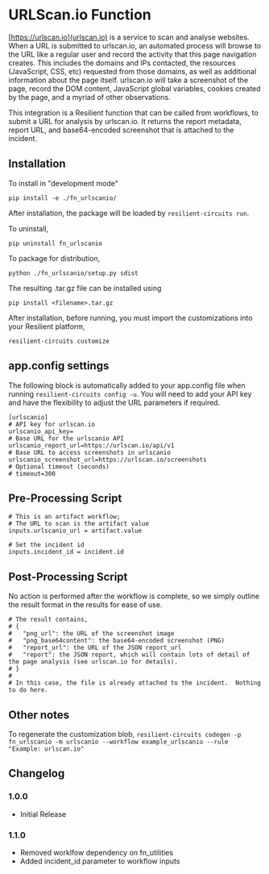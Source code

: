 # URLScan.io Function 

[https://urlscan.io](urlscan.io) is a service to scan and analyse websites. When a URL is submitted to urlscan.io,
an automated process will browse to the URL like a regular user and record the activity that this page navigation
creates. This includes the domains and IPs contacted, the resources (JavaScript, CSS, etc) requested from those
domains, as well as additional information about the page itself. urlscan.io will take a screenshot of the page,
record the DOM content, JavaScript global variables, cookies created by the page, and a myriad of other observations.

This integration is a Resilient function that can be called from workflows, to submit a URL for analysis by urlscan.io.
It returns the report metadata, report URL, and base64-encoded screenshot that is attached to the incident.


## Installation

To install in "development mode"

    pip install -e ./fn_urlscanio/

After installation, the package will be loaded by `resilient-circuits run`.


To uninstall,

    pip uninstall fn_urlscanio


To package for distribution,

    python ./fn_urlscanio/setup.py sdist

The resulting .tar.gz file can be installed using

    pip install <filename>.tar.gz


After installation, before running, you must import the customizations into your Resilient platform,

    resilient-circuits customize


## app.config settings

The following block is automatically added to your app.config file when running `resilient-circuits config -u`. You will need to add your API key and have the flexibility to adjust the URL parameters if required.

```
[urlscanio]
# API key for urlscan.io
urlscanio_api_key=
# Base URL for the urlscanio API
urlscanio_report_url=https://urlscan.io/api/v1
# Base URL to access screenshots in urlscanio
urlscanio_screenshot_url=https://urlscan.io/screenshots
# Optional timeout (seconds)
# timeout=300
```

## Pre-Processing Script

```
# This is an artifact workflow; 
# The URL to scan is the artifact value
inputs.urlscanio_url = artifact.value

# Set the incident id
inputs.incident_id = incident.id
```


## Post-Processing Script

No action is performed after the workflow is complete, so we simply outline the result format in the results for ease of use.

```
# The result contains,
# {
#   "png_url": the URL of the screenshot image
#   "png_base64content": the base64-encoded screenshot (PNG)
#   "report_url": the URL of the JSON report_url
#   "report": the JSON report, which will contain lots of detail of the page analysis (see urlscan.io for details).
# }
#
# In this case, the file is already attached to the incident.  Nothing to do here.
```

## Other notes

To regenerate the customization blob,
`resilient-circuits codegen -p fn_urlscanio -m urlscanio --workflow example_urlscanio --rule "Example: urlscan.io"`

## Changelog

### 1.0.0

- Initial Release

### 1.1.0

- Removed worklfow dependency on fn_utilities
- Added incident_id parameter to workflow inputs